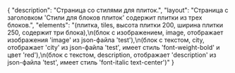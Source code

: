 {
"description": "Страница со стилями для плиток.",
"layout": "Страница с заголовком 'Стили для блоков плиток' содержит плитки из трех блоков.",
"elements": "(плитка, tiles, высота плитки 200, ширина плитки 250, содержит три блока),\n(блок с изображением, image, отображает изображения 'image' из json-файла 'test'),\n(блок с текстом, city, отображает 'city' из json-файла 'test', имеет стиль 'font-weight-bold' и цвет 'red'),\n(блок с текстом, description, отображает 'description' из json-файла 'test', имеет стиль 'font-italic text-center')"
}